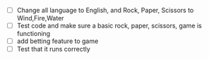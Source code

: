 - [ ] Change all language to English, and Rock, Paper, Scissors to Wind,Fire,Water
- [ ] Test code and make sure a basic rock, paper, scissors, game is functioning
- [ ] add betting feature to game 
- [ ] Test that it runs correctly
